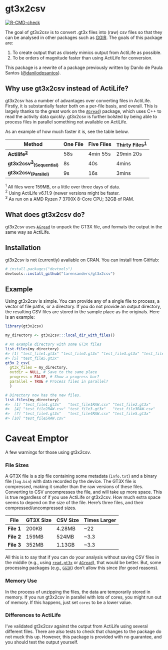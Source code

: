 
<!-- README.md is generated from README.Rmd. Please edit that file -->

# gt3x2csv

<!-- badges: start -->

[![R-CMD-check](https://github.com/tarensanders/gt3x2csv/workflows/R-CMD-check/badge.svg)](https://github.com/tarensanders/gt3x2csv/actions)
<!-- badges: end -->

The goal of gt3x2csv is to convert .gt3x files into (raw) csv files so
that they can be analysed in other packages such as
[GGIR](https://cran.r-project.org/package=GGIR). The goals of this
package are:

1.  To create output that as closely mimics output from ActiLife as
    possible.
2.  To be orders of magnitude faster than using ActiLife for conversion.

This package is a rewrite of a package previously written by Danilo de
Paula Santos ([@danilodpsantos](https://github.com/danilodpsantos)).

## Why use gt3x2csv instead of ActiLife?

gt3x2csv has a number of advantages over converting files in ActiLife.
Firstly, it is substantially faster both on a per-file basis, and
overall. This is largely thanks to the great work on the
[`AGread`](https://github.com/paulhibbing/AGread)) package, which uses
C++ to read the activity data quickly. gt3x2csv is further bolsted by
being able to process files in parallel something not available on
ActiLife.

As an example of how much faster it is, see the table below.

| Method                                                          | One File | Five Files | Thirty Files<sup>[1](#myfootnote1)</sup> |
|-----------------------------------------------------------------|----------|------------|------------------------------------------|
| **Actilife<sup>[2](#myfootnote2)</sup>**                        | 58s      | 4min 55s   | 29min 20s                                |
| **gt3x2csv<sup>[3](#myfootnote3)</sup><sub>(Sequential)</sub>** | 8s       | 40s        | 4mins                                    |
| **gt3x2csv<sub>(Parallel)</sub>**                               | 9s       | 16s        | 3mins                                    |

<a name="myfootnote1"><sup>1</sup></a> All files were 159MB, or a little
over three days of data.<br> <a name="myfootnote2"><sup>2</sup></a>
Using ActiLife v6.11.9 (newer versions might be faster.<br>
<a name="myfootnote3"><sup>3</sup></a> As run on a AMD Ryzen 7 3700X
8-Core CPU; 32GB of RAM.

## What does gt3x2csv do?

gt3x2csv uses [`AGread`](https://github.com/paulhibbing/AGread) to
unpack the GT3X file, and formats the output in the same way as
ActiLife.

## Installation

gt3x2csv is not (currently) available on CRAN. You can install from
GitHub:

``` r
# install.packages("devtools")
devtools::install_github("tarensanders/gt3x2csv")
```

## Example

Using gt3x2csv is simple. You can provide any of a single file to
process, a vector of file paths, or a directory. If you do not provide
an output directory, the resulting CSV files are stored in the sample
place as the originals. Here is an example:

``` r
library(gt3x2csv)

my_directory <- gt3x2csv:::local_dir_with_files()

# An example directory with some GT3X files
list.files(my_directory)
#> [1] "test_file1.gt3x" "test_file2.gt3x" "test_file3.gt3x" "test_file4.gt3x"
#> [5] "test_file5.gt3x"
gt3x_2_csv(
  gt3x_files = my_directory,
  outdir = NULL, # Save to the same place
  progress = FALSE, # Show a progress bar?
  parallel = TRUE # Process files in parallel?
  )

# Directory now has the new files.
list.files(my_directory)
#>  [1] "test_file1.gt3x"   "test_file1RAW.csv" "test_file2.gt3x"  
#>  [4] "test_file2RAW.csv" "test_file3.gt3x"   "test_file3RAW.csv"
#>  [7] "test_file4.gt3x"   "test_file4RAW.csv" "test_file5.gt3x"  
#> [10] "test_file5RAW.csv"
```

# Caveat Emptor

A few warnings for those using gt3x2csv.

### File Sizes

A GT3X file is a zip file containing some metadata (`info.txt`) and a
binary file (`log.bin`) with data recorded by the device. The GT3X file
is compressed, making it smaller than the raw versions of these files.
Converting to CSV uncompresses the file, and will take up more space.
This is true regardless of if you use ActiLife or gt3x2csv. How much
extra space seems to depend on the size of the file. Here’s three files,
and their compressed/uncompressed sizes.

| File       | GT3X Size | CSV Size | Times Larger |
|------------|-----------|----------|--------------|
| **File 1** | 200KB     | 4.28MB   | \~22         |
| **File 2** | 159MB     | 524MB    | \~3.3        |
| **File 3** | 352MB     | 1.13GB   | \~3.3        |

All this is to say that if you can do your analysis without saving CSV
files in the middle (e.g., using
[`read.gt3x`](https://github.com/THLfi/read.gt3x) or
[`AGread`](https://github.com/paulhibbing/AGread)), that would be
better. But, some processing packages (e.g.,
[`GGIR`](https://github.com/wadpac/GGIR)) don’t allow this since (for
good reasons).

### Memory Use

In the process of unzipping the files, the data are temporarily stored
in memory. If you run gt3x2csv in parallel with lots of cores, you might
run out of memory. If this happens, just set `cores` to be a lower
value.

### Differences to ActiLife

I’ve validated gt3x2csv against the output from ActiLife using several
different files. There are also tests to check that changes to the
package do not muck this up. However, this package is provided with no
guarantee, and you should test the output yourself.
